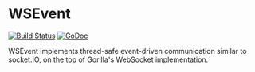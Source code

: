 WSEvent
======
[![Build Status](https://travis-ci.org/vibhavp/wsevent.svg?branch=master)](https://travis-ci.org/vibhavp/wsevent)
[![GoDoc](https://godoc.org/github.com/vibhavp/wsevent?status.svg)](https://godoc.org/github.com/vibhavp/wsevent)

WSEvent implements thread-safe event-driven communication similar to socket.IO,
on the top of Gorilla's WebSocket implementation.